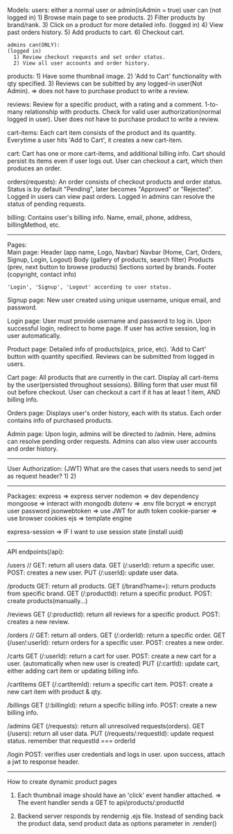 Models:
  users: either a normal user or admin(isAdmin = true)
    user can
    (not logged in)
      1) Browse main page to see products.
      2) Filter products by brand/rank.
      3) Click on a product for more detailed info.
    (logged in)
      4) View past orders history.
      5) Add products to cart.
      6) Checkout cart.

    admins can(ONLY):
    (logged in)
      1) Review checkout requests and set order status. 
      2) View all user accounts and order history.

  products:
    1) Have some thumbnail image.
    2) 'Add to Cart' functionality with qty specified.
    3) Reviews can be subitted by any logged-in user(Not Admin).
      => does not have to purchase product to write a review.

  reviews:
    Review for a specific product, with a rating and a comment.
    1-to-many relationship with products.
    Check for valid user authorization(normal logged in user).
    User does not have to purchase product to write a review.

  cart-items:
    Each cart item consists of the product and its quantity.
    Everytime a user hits 'Add to Cart', it creates a new cart-item.

  cart:
    Cart has one or more cart-items, and additional billing info.
    Cart should persist its items even if user logs out.
    User can checkout a cart, which then produces an order.

  orders(requests):
    An order consists of checkout products and order status.
    Status is by default "Pending", later becomes "Approved" or "Rejected".
    Logged in users can view past orders.
    Logged in admins can resolve the status of pending requests.

  billing:
    Contains user's billing info.
    Name, email, phone, address, billingMethod, etc.

-----------------------------------------------------------------------------


Pages:  
  Main page:
    Header (app name, Logo, Navbar)
      Navbar (Home, Cart, Orders, Signup, Login, Logout)
    Body   (gallery of products, search filter)
      Products (prev, next button to browse products)
      Sections sorted by brands.
    Footer (copyright, contact info)

    'Login', 'Signup', 'Logout' according to user status.

  Signup page:
    New user created using unique username, unique email, and password.
  
  Login page:
    User must provide username and password to log in.
    Upon successful login, redirect to home page.
    If user has active session, log in user automatically.


  Product page:
    Detailed info of products(pics, price, etc).
    'Add to Cart' button with quantity specified. 
    Reviews can be submitted from logged in users.

  Cart page:
    All products that are currently in the cart.
    Display all cart-items by the user(persisted throughout sessions).
    Billing form that user must fill out before checkout.
    User can checkout a cart if it has at least 1 item, 
    AND billing info.

  Orders page:
    Displays user's order history, each with its status.
    Each order contains info of purchased products.

  Admin page:
    Upon login, admins will be directed to /admin.
    Here, admins can resolve pending order requests.
    Admins can also view user accounts and order history.


-----------------------------------------------------------------------------

User Authorization:
  (JWT)
  What are the cases that users needs to send jwt as request header?
  1)
  2)

-----------------------------------------------------------------------------

Packages:
  express => express server
  nodemon => dev dependency
  mongoose => interact with mongodb
  dotenv => .env file
  bcrypt => encrypt user password
  jsonwebtoken => use JWT for auth token
  cookie-parser => use browser cookies
  ejs => template engine

  express-session => IF I want to use session state (install uuid)

-----------------------------------------------------------------------------

API endpoints(/api):

  /users
        // GET: return all users data.
    GET (/:userId): return a specific user. 
    POST: creates a new user.
    PUT (/:userId): update user data.

  /products
    GET: return all products.
    GET (/brand?name=): return products from specific brand.
    GET (/:productId): return a specific product.
        POST: create products(manually...)

  /reviews
    GET (/:productId): return all reviews for a specific product.
    POST: creates a new review.

  /orders
        // GET: return all orders. 
    GET (/:orderId): return a specific order.
    GET (/user/:userId): return orders for a specific user.
    POST: creates a new order.




  /carts
    GET (/:userId): return a cart for user.
    POST: create a new cart for a user. 
        (automatically when new user is created)
    PUT (/:cartId): update cart, either adding cart item or 
        updating billing info.

  /cartItems
    GET (/:cartItemId): return a specific cart item.
    POST: create a new cart item with product & qty.

  /billings
    GET (/:billingId): return a specific billing info.
    POST: create a new billing info.




  /admins
    GET (/requests): return all unresolved requests(orders).
    GET (/users): return all user data.
    PUT (/requests/:requestId): update request status. 
        remember that requestId === orderId

  /login
    POST: verifies user credentials and logs in user.
          upon success, attach a jwt to response header. 


-----------------------------------------------------------------------------
How to create dynamic product pages
1) Each thumbnail image should have an 'click' event handler attached.
  => The event handler sends a GET to api/products/:productId

2) Backend server responds by rendernig .ejs file.
  Instead of sending back the product data, send product data 
  as options parameter in .render()




